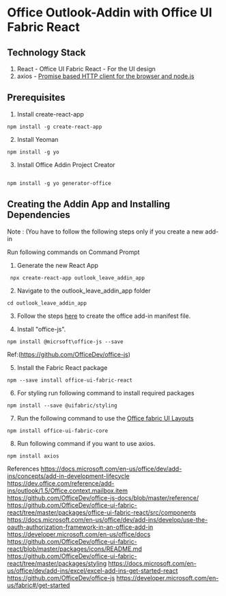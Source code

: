 
# **Office Outlook-Addin with Office UI Fabric React**

## **Technology Stack**
1) React - Office UI Fabric React - For the UI design
2) axios - [Promise based HTTP client for the browser and node.js](https://github.com/axios/axios) 



## **Prerequisites**

1)	Install create-react-app
```
npm install -g create-react-app
```

2)	Install Yeoman
```
npm install -g yo
```


3) Install Office Addin  Project Creator

```

npm install -g yo generator-office
```

## Creating the Addin App and Installing Dependencies 

Note : (You have to follow the following steps only if you create a new add-in

Run following commands on Command Prompt

1) Generate the new React App

```
 npx create-react-app outlook_leave_addin_app
```
2) Navigate to the outlook_leave_addin_app folder

```
cd outlook_leave_addin_app
```

3) Follow the steps [here](https://docs.microsoft.com/en-us/office/dev/add-ins/excel/excel-add-ins-get-started-react#generate-the-manifest-file-and-sideload-the-add-in) to create the office add-in manifest file.

4) Install "office-js".

```
npm install @micrsoft\office-js --save   
```
 Ref:(https://github.com/OfficeDev/office-js)

5) Install the Fabric React package 

```
npm --save install office-ui-fabric-react
```

6) For styling run following command to install required packages

```
npm install --save @uifabric/styling
```

7) Run the following command to use the [Office fabric UI Layouts](https://developer.microsoft.com/en-us/fabric#/styles/layout)

```
npm install office-ui-fabric-core
```
8) Run following command if you want to use axios.

```
npm install axios
```

References
https://docs.microsoft.com/en-us/office/dev/add-ins/concepts/add-in-development-lifecycle
https://dev.office.com/reference/add-ins/outlook/1.5/Office.context.mailbox.item
https://github.com/OfficeDev/office-js-docs/blob/master/reference/
https://github.com/OfficeDev/office-ui-fabric-react/tree/master/packages/office-ui-fabric-react/src/components
https://docs.microsoft.com/en-us/office/dev/add-ins/develop/use-the-oauth-authorization-framework-in-an-office-add-in
https://developer.microsoft.com/en-us/office/docs
https://github.com/OfficeDev/office-ui-fabric-react/blob/master/packages/icons/README.md
https://github.com/OfficeDev/office-ui-fabric-react/tree/master/packages/styling
https://docs.microsoft.com/en-us/office/dev/add-ins/excel/excel-add-ins-get-started-react
https://github.com/OfficeDev/office-js
https://developer.microsoft.com/en-us/fabric#/get-started

